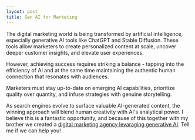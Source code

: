 ```yaml
---
layout: post
title: Gen AI for Marketing
---
```


The digital marketing world is being transformed by artificial intelligence, especially generative AI tools like ChatGPT and Stable Diffusion. These tools allow marketers to create personalized content at scale, uncover deeper customer insights, and elevate user experiences.

However, achieving success requires striking a balance - tapping into the efficiency of AI and at the same time maintaining the authentic human connection that resonates with audiences. 

Marketers must stay up-to-date on emerging AI capabilities, prioritize quality over quantity, and infuse strategies with genuine storytelling. 

As search engines evolve to surface valuable AI-generated content, the winning approach will blend human creativity with AI's analytical power. I believe this is a fantastic opportunity, and because of this together with my brother we created a [digital marketing agency levaraging generative AI](https://torseoppc.com/). Tell me if we can help you!


